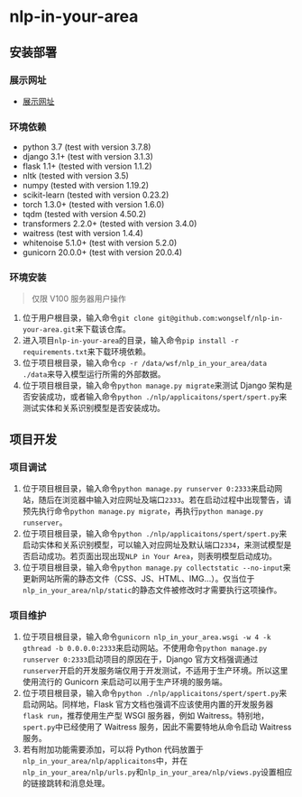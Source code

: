 # nlp-in-your-area

## 安装部署

### 展示网址

- [展示网址](http://101.124.42.4:2333)

### 环境依赖
- python 3.7 (test with version 3.7.8)
- django 3.1+ (test with version 3.1.3)
- flask 1.1+ (tested with version 1.1.2)
- nltk (tested with version 3.5)
- numpy (tested with version 1.19.2)
- scikit-learn (tested with version 0.23.2)
- torch 1.3.0+ (tested with version 1.6.0)
- tqdm (tested with version 4.50.2)
- transformers 2.2.0+ (tested with version 3.4.0)
- waitress (test with version 1.4.4)
- whitenoise 5.1.0+ (test with version 5.2.0)
- gunicorn 20.0.0+ (test with version 20.0.4)

### 环境安装

> 仅限 V100 服务器用户操作

1. 位于用户根目录，输入命令`git clone git@github.com:wongself/nlp-in-your-area.git`来下载该仓库。
2. 进入项目`nlp-in-your-area`的目录，输入命令`pip install -r requirements.txt`来下载环境依赖。
3. 位于项目根目录，输入命令`cp -r /data/wsf/nlp_in_your_area/data ./data`来导入模型运行所需的外部数据。
4. 位于项目根目录，输入命令`python manage.py migrate`来测试 Django 架构是否安装成功，或者输入命令`python ./nlp/applicaitons/spert/spert.py`来测试实体和关系识别模型是否安装成功。

## 项目开发

### 项目调试

1. 位于项目根目录，输入命令`python manage.py runserver 0:2333`来启动网站，随后在浏览器中输入对应网址及端口`2333`。若在启动过程中出现警告，请预先执行命令`python manage.py migrate`，再执行`python manage.py runserver`。
2. 位于项目根目录，输入命令`python ./nlp/applicaitons/spert/spert.py`来启动实体和关系识别模型，可以输入对应网址及默认端口`2334`，来测试模型是否启动成功。若页面出现出现`NLP in Your Area`，则表明模型启动成功。
3. 位于项目根目录，输入命令`python manage.py collectstatic --no-input`来更新网站所需的静态文件（CSS、JS、HTML、IMG...）。仅当位于`nlp_in_your_area/nlp/static`的静态文件被修改时才需要执行这项操作。

### 项目维护

1. 位于项目根目录，输入命令`gunicorn nlp_in_your_area.wsgi -w 4 -k gthread -b 0.0.0.0:2333`来启动网站。不使用命令`python manage.py runserver 0:2333`启动项目的原因在于，Django 官方文档强调通过`runserver`开启的开发服务端仅用于开发测试，不适用于生产环境。所以这里使用流行的 Gunicorn 来启动可以用于生产环境的服务端。
2. 位于项目根目录，输入命令`python ./nlp/applicaitons/spert/spert.py`来启动网站。同样地，Flask 官方文档也强调不应该使用内置的开发服务器`flask run`，推荐使用生产型 WSGI 服务器，例如 Waitress。特别地，`spert.py`中已经使用了 Waitress 服务，因此不需要特地从命令启动 Waitress 服务。
3. 若有附加功能需要添加，可以将 Python 代码放置于`nlp_in_your_area/nlp/applicaitons`中，并在`nlp_in_your_area/nlp/urls.py`和`nlp_in_your_area/nlp/views.py`设置相应的链接跳转和消息处理。
